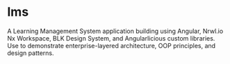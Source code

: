 # lms

A Learning Management System application building using Angular, Nrwl.io Nx Workspace, BLK Design System, and Angularlicious custom libraries. Use to demonstrate enterprise-layered architecture, OOP principles, and design patterns.